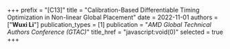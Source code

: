 +++
prefix = "[C13]"
title = "Calibration-Based Differentiable Timing Optimization in Non-linear Global Placement"
date = 2022-11-01
authors = ["**Wuxi Li**"]
publication_types = [1]
publication = "*AMD Global Technical Authors Conference (GTAC)*"
title_href = "javascript:void(0)"
selected = true
+++
